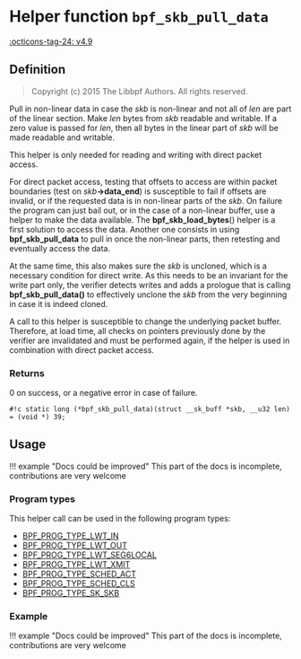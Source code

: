 # Helper function `bpf_skb_pull_data`

<!-- [FEATURE_TAG](bpf_skb_pull_data) -->
[:octicons-tag-24: v4.9](https://github.com/torvalds/linux/commit/36bbef52c7eb646ed6247055a2acd3851e317857)
<!-- [/FEATURE_TAG] -->

## Definition

> Copyright (c) 2015 The Libbpf Authors. All rights reserved.


<!-- [HELPER_FUNC_DEF] -->
Pull in non-linear data in case the _skb_ is non-linear and not all of _len_ are part of the linear section. Make _len_ bytes from _skb_ readable and writable. If a zero value is passed for _len_, then all bytes in the linear part of _skb_ will be made readable and writable.

This helper is only needed for reading and writing with direct packet access.

For direct packet access, testing that offsets to access are within packet boundaries (test on _skb_**->data_end**) is susceptible to fail if offsets are invalid, or if the requested data is in non-linear parts of the _skb_. On failure the program can just bail out, or in the case of a non-linear buffer, use a helper to make the data available. The **bpf_skb_load_bytes**() helper is a first solution to access the data. Another one consists in using **bpf_skb_pull_data** to pull in once the non-linear parts, then retesting and eventually access the data.

At the same time, this also makes sure the _skb_ is uncloned, which is a necessary condition for direct write. As this needs to be an invariant for the write part only, the verifier detects writes and adds a prologue that is calling **bpf_skb_pull_data()** to effectively unclone the _skb_ from the very beginning in case it is indeed cloned.

A call to this helper is susceptible to change the underlying packet buffer. Therefore, at load time, all checks on pointers previously done by the verifier are invalidated and must be performed again, if the helper is used in combination with direct packet access.

### Returns

0 on success, or a negative error in case of failure.

`#!c static long (*bpf_skb_pull_data)(struct __sk_buff *skb, __u32 len) = (void *) 39;`
<!-- [/HELPER_FUNC_DEF] -->

## Usage

!!! example "Docs could be improved"
    This part of the docs is incomplete, contributions are very welcome

### Program types

This helper call can be used in the following program types:

<!-- DO NOT EDIT MANUALLY -->
<!-- [HELPER_FUNC_PROG_REF] -->
 * [BPF_PROG_TYPE_LWT_IN](../program-type/BPF_PROG_TYPE_LWT_IN.md)
 * [BPF_PROG_TYPE_LWT_OUT](../program-type/BPF_PROG_TYPE_LWT_OUT.md)
 * [BPF_PROG_TYPE_LWT_SEG6LOCAL](../program-type/BPF_PROG_TYPE_LWT_SEG6LOCAL.md)
 * [BPF_PROG_TYPE_LWT_XMIT](../program-type/BPF_PROG_TYPE_LWT_XMIT.md)
 * [BPF_PROG_TYPE_SCHED_ACT](../program-type/BPF_PROG_TYPE_SCHED_ACT.md)
 * [BPF_PROG_TYPE_SCHED_CLS](../program-type/BPF_PROG_TYPE_SCHED_CLS.md)
 * [BPF_PROG_TYPE_SK_SKB](../program-type/BPF_PROG_TYPE_SK_SKB.md)
<!-- [/HELPER_FUNC_PROG_REF] -->

### Example

!!! example "Docs could be improved"
    This part of the docs is incomplete, contributions are very welcome
